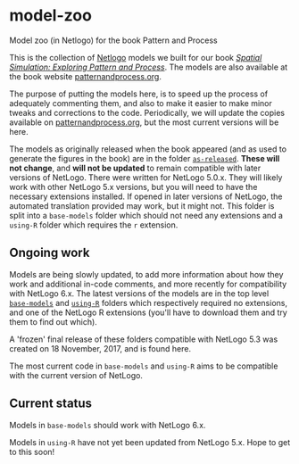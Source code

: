 # model-zoo
Model zoo (in Netlogo) for the book Pattern and Process

This is the collection of [Netlogo](http://github.com/NetLogo) models we built for our book [_Spatial Simulation: Exploring
Pattern and Process_](http://www.wiley.com/WileyCDA/WileyTitle/productCd-1119970792.html). The models are also available at
the book website [patternandprocess.org](http://patternandprocess.org).

The purpose of putting the models here, is to speed up the process of adequately commenting them, and also to make it
easier to make minor tweaks and corrections to the code.  Periodically, we will update the copies available on 
[patternandprocess.org](http://patternandprocess.org), but the most current versions will be here.

The models as originally released when the book appeared (and as used to generate the figures in the book) are in the folder [`as-released`](/as-released). **These will not change**, and **will not be updated** to remain compatible with later versions of NetLogo. There were written for NetLogo 5.0.x. They will likely work with other NetLogo 5.x versions, but you will need to have the necessary extensions installed. If opened in later versions of NetLogo, the automated translation provided may work, but it might not. This folder is split into a `base-models` folder which should not need any extensions and a `using-R` folder which requires the `r` extension.

## Ongoing work
Models are being slowly updated, to add more information about how they work and additional in-code comments, and more recently for compatibility with NetLogo 6.x.  The latest versions of the models are in the top level [`base-models`](/base-models) and [`using-R`](/using-R) folders which respectively required no extensions, and one of the NetLogo R extensions (you'll have to download them and try them to find out which).

A 'frozen' final release of these folders compatible with NetLogo 5.3 was created on 18 November, 2017, and is found here.  

The most current code in `base-models` and `using-R` aims to be compatible with the current version of NetLogo.

## Current status
Models in `base-models` should work with NetLogo 6.x.

Models in `using-R` have not yet been updated from NetLogo 5.x. Hope to get to this soon!

